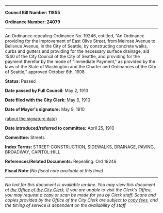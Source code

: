 

********

**Council Bill Number: 11855**
   
**Ordinance Number: 24079**
********

 An Ordinance repealing Ordinance No. 19246, entitled, "An Ordinance providing for the improvement of East Olive Street, from Melrose Avenue to Bellevue Avenue, in the City of Seattle, by constructing concrete walks, curbs and gutters and providing for the necessary surface drainage, aid 1540 of the City Council of the City of Seattle, and providing for the payment therefor by the mode of "Immediate Payment," as provided by the laws of the State of Washington and the Charter and Ordinances of the City of Seattle," approved October 6th, 1908

**Status:** Passed
   
**Date passed by Full Council:** May 2, 1910
   
**Date filed with the City Clerk:** May 9, 1910
   
**Date of Mayor's signature:** May 9, 1910
   
[(about the signature date)](/~public/approvaldate.htm)
   
   
   
**Date introduced/referred to committee:** April 25, 1910
   
**Committee:** Streets
   
   
**Index Terms:** STREET-CONSTRUCTION, SIDEWALKS, DRAINAGE, PAVING, BROADWAY, CAPITOL-HILL

**References/Related Documents:** Repealing: Ord 19246

**Fiscal Note:**_(No fiscal note available at this time)_
********

_No text for this document is available on-line. You may view this document at [the Office of the City Clerk](http://www.seattle.gov/leg/clerk/contactUs.htm). If you are unable to visit the Clerk's Office, you may request a copy or scan be made for you by Clerk staff. Scans and copies provided by the Office of the City Clerk are subject to [copy fees](http://clerk.seattle.gov/~public/clerkfees.htm), and the timing of service is dependent on the availability of staff._

